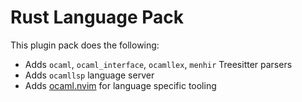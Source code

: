 # Rust Language Pack

This plugin pack does the following:

- Adds `ocaml`, `ocaml_interface`, `ocamllex`, `menhir` Treesitter parsers
- Adds `ocamllsp` language server
- Adds [ocaml.nvim](https://github.com/tjdevries/ocaml.nvim) for language specific tooling
